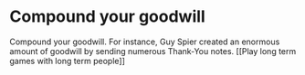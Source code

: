 # Compound your goodwill

Compound your goodwill. For instance, Guy Spier created an enormous amount of goodwill by sending numerous Thank-You notes.
[[Play long term games with long term people]]